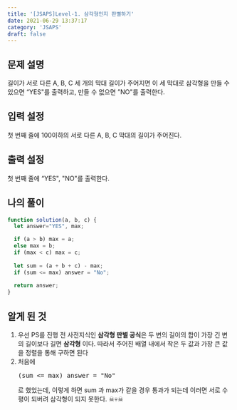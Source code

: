 ```yaml
---
title: '[JSAPS]Level-1. 삼각형인지 판별하기'
date: 2021-06-29 13:37:17
category: 'JSAPS'
draft: false
---
```

## 문제 설명

길이가 서로 다른 A, B, C 세 개의 막대 길이가 주어지면 이 세 막대로 삼각형을 만들 수 있으면 “YES"를 출력하고, 만들 수 없으면 ”NO"를 출력한다.

## 입력 설정

첫 번째 줄에 100이하의 서로 다른 A, B, C 막대의 길이가 주어진다.

## 출력 설정

첫 번째 줄에 “YES", "NO"를 출력한다.

## 나의 풀이

```javascript
function solution(a, b, c) {
  let answer="YES", max;

  if (a > b) max = a;
  else max = b;
  if (max < c) max = c;
  
  let sum = (a + b + c) - max;
  if (sum <= max) answer = "No";
  
  return answer;
}
```

## 알게 된 것

1. 우선 PS를 진행 전 사전지식인 **삼각형 판별 공식**은 두 변의 길이의 합이 가장 긴 변의 길이보다 길면 **삼각형** 이다. 따라서 주어진 배열 내에서 작은 두 값과 가장 큰 값을 정렬을 통해 구하면 된다
2. 처음에  <pre>(sum <= max) answer = "No"</pre>로 했었는데, 이렇게 하면 sum 과 max가 같을 경우 통과가 되는데 이러면 서로 수평이 되버려 삼각형이 되지 못한다. ☠💀☠